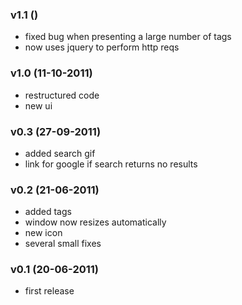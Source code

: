 ### v1.1 ()
* fixed bug when presenting a large number of tags
* now uses jquery to perform http reqs

### v1.0 (11-10-2011)
* restructured code
* new ui

### v0.3 (27-09-2011)
* added search gif
* link for google if search returns no results

### v0.2 (21-06-2011)
* added tags
* window now resizes automatically
* new icon
* several small fixes

### v0.1 (20-06-2011)
* first release